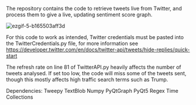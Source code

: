 The repository contains the code to retrieve tweets live from Twitter, and process them to give a live, updating sentiment score graph.

![ezgif-5-b165503aff3d](https://user-images.githubusercontent.com/66477337/100153157-a4863700-2e9b-11eb-9c20-27051d863573.gif)

For this code to work as intended, Twitter credentials must be pasted into the TwitterCredentials.py file, for more information
see https://developer.twitter.com/en/docs/twitter-api/tweets/hide-replies/quick-start

The refresh rate on line 81 of TwitterAPI.py heavily affects the number of tweets analysed. If set too low,
the code will miss some of the tweets sent, though this mostly affects high traffic search terms such as Trump.

Dependencies:
Tweepy
TextBlob
Numpy
PyQtGraph
PyQt5
Regex
Time
Collections

